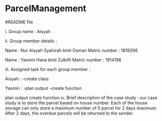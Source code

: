 # ParcelManagement
#README file

i. Group name : Aisyah

ii. Group member details :

Name : Nur Aisyah Syahirah binti Osman Matric number : 1819266

Name : Yasmin Hana binti Zulkifli Matric number : 1914198

iii. Assigned task for each group member :

Aisyah :
-create class

Yasmin :
-plan output
-create function

plan output
create function
iv. Brief description of the case study : our case study is to store the parcel based on house number. Each of the house storage can only store a maximum number of 5 parcel for 2 days maximum. After 2 days, the overdue parcels will be returned to the sender.
